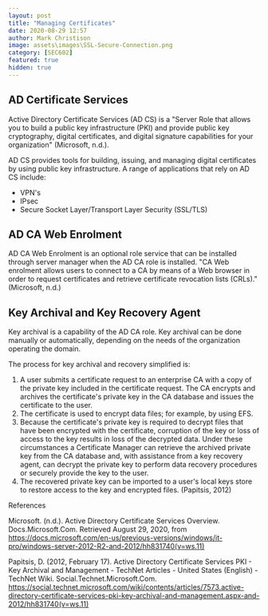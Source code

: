 ```yaml
---
layout: post
title: "Managing Certificates"
date: 2020-08-29 12:57
author: Mark Christison
image: assets\images\SSL-Secure-Connection.png
category: [SEC602]
featured: true
hidden: true
---
```


## AD Certificate Services

Active Directory Certificate Services (AD CS) is a "Server Role that allows you to build a public key infrastructure (PKI) and provide public key cryptography, digital certificates, and digital signature capabilities for your organization" (Microsoft, n.d.).

AD CS provides tools for building, issuing, and managing digital certificates by using public key infrastructure. A range of applications that rely on AD CS include:

- VPN's
- IPsec
- Secure Socket Layer/Transport Layer Security (SSL/TLS)

## AD CA Web Enrolment

AD CA Web Enrolment is an optional role service that can be installed through server manager when the AD CA role is installed. "CA Web enrolment allows users to connect to a CA by means of a Web browser in order to request certificates and retrieve certificate revocation lists (CRLs)." (Microsoft, n.d.)

## Key Archival and Key Recovery Agent

Key archival is a capability of the AD CA role. Key archival can be done manually or automatically, depending on the needs of the organization operating the domain.

The process for key archival and recovery simplified is:

1. A user submits a certificate request to an enterprise CA with a copy of the private key included in the certificate request. The CA encrypts and archives the certificate's private key in the CA database and issues the certificate to the user.
2. The certificate is used to encrypt data files; for example, by using EFS.
3. Because the certificate's private key is required to decrypt files that have been encrypted with the certificate, corruption of the key or loss of access to the key results in loss of the decrypted data. Under these circumstances a Certificate Manager can retrieve the archived private key from the CA database and, with assistance from a key recovery agent, can decrypt the private key to perform data recovery procedures or securely provide the key to the user.
4. The recovered private key can be imported to a user's local keys store to restore access to the key and encrypted files.
   (Papitsis, 2012)

References

Microsoft. (n.d.). Active Directory Certificate Services Overview. Docs.Microsoft.Com. Retrieved August 29, 2020, from https://docs.microsoft.com/en-us/previous-versions/windows/it-pro/windows-server-2012-R2-and-2012/hh831740(v=ws.11)

Papitsis, D. (2012, February 17). Active Directory Certificate Services PKI - Key Archival and Management - TechNet Articles - United States (English) - TechNet Wiki. Social.Technet.Microsoft.Com. https://social.technet.microsoft.com/wiki/contents/articles/7573.active-directory-certificate-services-pki-key-archival-and-management.aspx-and-2012/hh831740(v=ws.11)
‌
